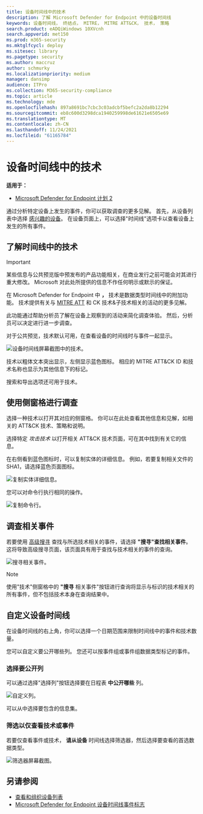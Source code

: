 ```yaml
---
title: 设备时间线中的技术
description: 了解 Microsoft Defender for Endpoint 中的设备时间线
keywords: 设备时间线， 终结点， MITRE， MITRE ATT&CK， 技术， 策略
search.product: eADQiWindows 10XVcnh
search.appverid: met150
ms.prod: m365-security
ms.mktglfcycl: deploy
ms.sitesec: library
ms.pagetype: security
ms.author: maccruz
author: schmurky
ms.localizationpriority: medium
manager: dansimp
audience: ITPro
ms.collection: M365-security-compliance
ms.topic: article
ms.technology: mde
ms.openlocfilehash: 897a8691bc7cbc3c03adcbf5befc2a2da8b12294
ms.sourcegitcommit: eb8c600d3298dca1940259998de61621e6505e69
ms.translationtype: MT
ms.contentlocale: zh-CN
ms.lasthandoff: 11/24/2021
ms.locfileid: "61165784"
---
```

# <a name="techniques-in-the-device-timeline"></a>设备时间线中的技术

**适用于：**
- [Microsoft Defender for Endpoint 计划 2](https://go.microsoft.com/fwlink/?linkid=2154037)

通过分析特定设备上发生的事件，你可以获取调查的更多见解。 首先，从设备列表中选择 [感兴趣的设备](machines-view-overview.md)。 在设备页面上，可以选择"时间线"选项卡以查看设备上发生的所有事件。

## <a name="understand-techniques-in-the-timeline"></a>了解时间线中的技术

> [!IMPORTANT]
> 某些信息与公共预览版中预发布的产品功能相关，在商业发行之前可能会对其进行重大修改。 Microsoft 对此处所提供的信息不作任何明示或默示的保证。

在 Microsoft Defender for Endpoint 中 **，** 技术是数据类型时间线中的附加功能。 技术提供有关与 [MITRE ATT](https://attack.mitre.org/) 和 CK 技术&子技术相关的活动的更多见解。

此功能通过帮助分析员了解在设备上观察到的活动来简化调查体验。 然后，分析员可以决定进行进一步调查。

对于公共预览，技术默认可用，在查看设备的时间线时与事件一起显示。

![设备时间线屏幕截图中的技术。](images/device-timeline-2.png)

技术以粗体文本突出显示，左侧显示蓝色图标。 相应的 MITRE ATT&CK ID 和技术名称也显示为其他信息下的标记。

搜索和导出选项还可用于技术。

## <a name="investigate-using-the-side-pane"></a>使用侧窗格进行调查

选择一种技术以打开其对应的侧窗格。 你可以在此处查看其他信息和见解，如相关的 ATT&CK 技术、策略和说明。

选择特定 *攻击技术* 以打开相关 ATT&CK 技术页面，可在其中找到有关它的信息。

在右侧看到蓝色图标时，可以复制实体的详细信息。 例如，若要复制相关文件的 SHA1，请选择蓝色页面图标。

![复制实体详细信息。](images/techniques-side-pane-clickable.png)

您可以对命令行执行相同的操作。

![复制命令行。](images/techniques-side-pane-command.png)

## <a name="investigate-related-events"></a>调查相关事件

若要使用 [高级搜寻](advanced-hunting-overview.md) 查找与所选技术相关的事件，请选择 **"搜寻"查找相关事件**。 这将导致高级搜寻页面，该页面具有用于查找与技术相关的事件的查询。

![搜寻相关事件。](images/techniques-hunt-for-related-events.png)

> [!NOTE]
> 使用"技术"侧窗格中的 **"搜寻** 相关事件"按钮进行查询将显示与标识的技术相关的所有事件，但不包括技术本身在查询结果中。

## <a name="customize-your-device-timeline"></a>自定义设备时间线

在设备时间线的右上角，你可以选择一个日期范围来限制时间线中的事件和技术数量。

您可以自定义要公开哪些列。 您还可以按事件组或事件组数据类型标记的事件。

### <a name="choose-columns-to-expose"></a>选择要公开列

可以通过选择"选择列"按钮选择要在日程表 **中公开哪些** 列。

![自定义列。](images/filter-customize-columns.png)

可以从中选择要包含的信息集。

### <a name="filter-to-view-techniques-or-events-only"></a>筛选以仅查看技术或事件

若要仅查看事件或技术， **请从设备** 时间线选择筛选器，然后选择要查看的首选数据类型。

![筛选器屏幕截图。](images/device-timeline-filters.png)

## <a name="see-also"></a>另请参阅

- [查看和组织设备列表](machines-view-overview.md)
- [Microsoft Defender for Endpoint 设备时间线事件标志](device-timeline-event-flag.md)
